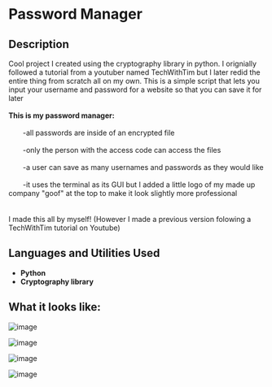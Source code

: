 <h1>Password Manager</h1>

<h2>Description</h2>
Cool project I created using the cryptography library in python. I orignially followed a tutorial from a youtuber named TechWithTim but I later redid the entire thing from scratch all on my own. This is a simple script that lets you input your username and password for a website so that you can save it for later<br />
<br />
<b>This is my password manager:</b><br /><br />
  &emsp;&emsp;-all passwords are inside of an encrypted file<br /><br />
  &emsp;&emsp;-only the person with the access code can access the files<br /><br />
  &emsp;&emsp;-a user can save as many usernames and passwords as they would like<br /><br />
  &emsp;&emsp;-it uses the terminal as its GUI but I added a little logo of my made up company "goof" at the top to make it look slightly more professional<br /><br />

<br />
I made this all by myself! (However I made a previous version folowing a TechWithTim tutorial on Youtube)<br />

<h2>Languages and Utilities Used</h2>

- <b>Python</b> 
- <b>Cryptography library</b>

<h2>What it looks like:</h2>

![image](https://github.com/ManavToor/PasswordManager/assets/68403400/f6178a49-62cf-484c-aab6-7a05850c0dbe)

![image](https://github.com/ManavToor/PasswordManager/assets/68403400/b11a6625-6c50-470d-8022-518703febc63)

![image](https://github.com/ManavToor/PasswordManager/assets/68403400/ae125655-23d4-4d4f-a65d-76da977cbb7a)

![image](https://github.com/ManavToor/PasswordManager/assets/68403400/3cf63b4e-585b-4250-904d-7b362d982ccf)

<!--
 ```diff
- text in red
+ text in green
! text in orange
# text in gray
@@ text in purple (and bold)@@
```
--!>
